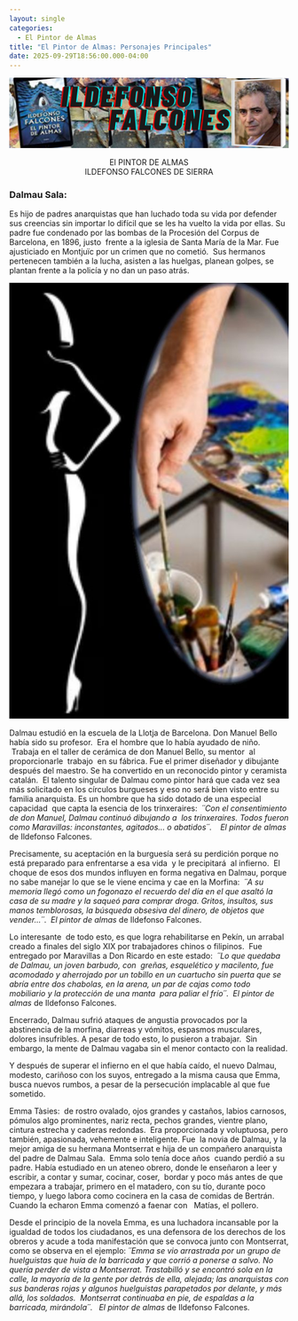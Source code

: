 ```yaml
---
layout: single
categories:
  - El Pintor de Almas
title: "El Pintor de Almas: Personajes Principales"
date: 2025-09-29T18:56:00.000-04:00
---
```

![](/assets/img/banner-el-pintor-de-almas.png)

<center>El PINTOR DE ALMAS</center> 
<center>ILDEFONSO FALCONES DE SIERRA</center>

### **Dalmau Sala**:  

Es hijo de padres anarquistas que han luchado toda su vida por defender sus creencias sin importar lo difícil que se les ha vuelto la vida por ellas. Su
padre fue condenado por las bombas de la Procesión del Corpus de Barcelona, en
1896, justo  frente a la iglesia de Santa María de la Mar. Fue ajusticiado en Montjuïc por un crimen que no cometió.  Sus hermanos pertenecen también a la lucha, asisten a las huelgas, planean golpes, se plantan frente a la policía y no dan un paso atrás.   

![](/assets/img/el-pintor.jpg)

Dalmau estudió en la escuela de la Llotja de Barcelona. Don Manuel Bello había sido su
profesor.  Era el hombre que lo había ayudado de niño.  Trabaja en el taller de cerámica de don Manuel Bello, su mentor  al proporcionarle  trabajo  en su fábrica. Fue el primer diseñador y dibujante después del maestro. Se ha convertido en un reconocido pintor y ceramista catalán.  El talento singular de Dalmau como pintor hará que cada vez sea más solicitado en los círculos burgueses y eso no será bien visto entre su familia anarquista. Es un hombre que ha sido dotado de una especial capacidad  que capta la esencia de los trinxeraires:  *´´*Con el consentimiento de don Manuel, Dalmau continuó dibujando a  los trinxeraires. Todos fueron como Maravillas: inconstantes, agitados... o abatidos*´´*.    *El
pintor de almas* de Ildefonso Falcones.

Precisamente, su aceptación en la burguesía será su perdición porque no está preparado para enfrentarse a esa vida  y le precipitará  al infierno.  El choque de esos dos mundos influyen en forma negativa en Dalmau, porque no sabe manejar lo que se le viene encima y cae en la Morfina:  *´´*A su memoria llegó como un fogonazo el recuerdo del día en el que asaltó la casa de su madre y la saqueó para comprar droga. Gritos, insultos, sus manos temblorosas, la búsqueda obsesiva del dinero, de objetos que vender...*´´*. 
*El pintor de almas* de Ildefonso Falcones.

Lo interesante  de todo esto, es que logra rehabilitarse en Pekín, un arrabal creado a finales del siglo XIX por trabajadores chinos o filipinos.  Fue entregado por Maravillas a Don Ricardo en este estado:  *´´*Lo que quedaba de Dalmau, un joven barbudo, con 
greñas, esquelético y macilento, fue acomodado y aherrojado por un tobillo
en un cuartucho sin puerta que se abría entre dos chabolas, en la arena, un par
de cajas como todo mobiliario y la protección de una manta  para paliar el frío*´´*.  *El pintor de almas* de Ildefonso Falcones. 

Encerrado, Dalmau sufrió ataques de angustia provocados por la abstinencia de la morfina, diarreas y vómitos, espasmos musculares, dolores insufribles. A pesar de todo
esto, lo pusieron a trabajar.  Sin embargo, la mente de Dalmau vagaba sin el menor contacto con la realidad.

Y después de superar el infierno en el que había caído, el nuevo Dalmau, modesto,
cariñoso con los suyos, entregado a la misma causa que Emma, busca nuevos
rumbos, a pesar de la persecución implacable al que fue sometido. 

Emma Tàsies:  de rostro ovalado, ojos grandes y castaños, labios carnosos, pómulos algo prominentes, nariz recta, pechos grandes, vientre plano, cintura estrecha y caderas
redondas.  Era proporcionada y voluptuosa, pero también, apasionada, vehemente e
inteligente. Fue  la novia de Dalmau, y la mejor amiga de su hermana Montserrat e hija de un compañero anarquista del padre de Dalmau Sala.  Emma solo tenía doce años  cuando perdió a su padre. Había estudiado en un ateneo obrero, donde le enseñaron a
leer y escribir, a contar y sumar, cocinar, coser,  bordar y poco más
antes de que empezara a trabajar, primero en el matadero, con su tío, durante
poco tiempo, y luego labora como cocinera en la casa de comidas de Bertrán.  Cuando la echaron Emma comenzó a faenar con   Matías, el pollero.

Desde el principio de la novela Emma, es una luchadora incansable por la igualdad de todos los ciudadanos, es una defensora de los derechos de los obreros y acude a toda manifestación que se convoca junto con Montserrat, como se observa en el ejemplo: *´´*Emma se vio arrastrada por un grupo de huelguistas que huía de la barricada y que corrió a ponerse a salvo. No quería perder de vista a Montserrat. Trastabilló y se encontró sola en la calle, la mayoría de la gente por detrás de ella, alejada; las anarquistas con sus
banderas rojas y algunos huelguistas parapetados por delante, y más allá, los
soldados.  Montserrat continuaba en pie, de espaldas a la barricada, mirándola*´´*.   *El pintor de almas* de Ildefonso Falcones.
